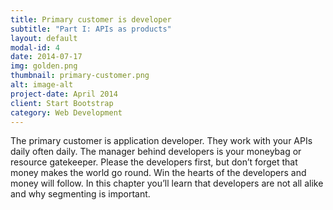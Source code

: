```yaml
---
title: Primary customer is developer
subtitle: "Part I: APIs as products"
layout: default
modal-id: 4
date: 2014-07-17
img: golden.png
thumbnail: primary-customer.png
alt: image-alt
project-date: April 2014
client: Start Bootstrap
category: Web Development
---
```


The primary customer is application developer. They work with your APIs daily often daily. The manager behind developers is your moneybag or resource gatekeeper. Please the developers first, but don’t forget that money makes the world go round. Win the hearts of the developers and money will follow. In this chapter you’ll learn that developers are not all alike and why segmenting is important.  

